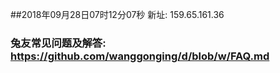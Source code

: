 ##2018年09月28日07时12分07秒 新址: 159.65.161.36
### 兔友常见问题及解答: https://github.com/wanggonging/d/blob/w/FAQ.md
